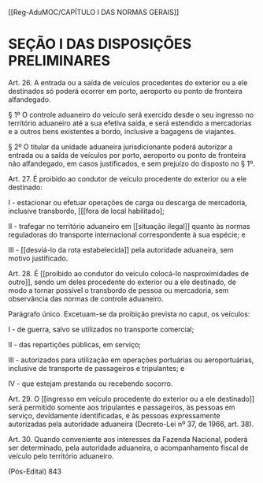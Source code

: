[[Reg-AduMOC/CAPÍTULO I DAS NORMAS GERAIS]]

# SEÇÃO I DAS DISPOSIÇÕES PRELIMINARES

Art. 26. A entrada ou a saída de veículos procedentes do
exterior ou a ele destinados só poderá ocorrer em porto,
aeroporto ou ponto de fronteira alfandegado.

§ 1º O controle aduaneiro do veículo será exercido desde o
seu ingresso no território aduaneiro até a sua efetiva saída,
e será estendido a mercadorias e a outros bens existentes a
bordo, inclusive a bagagens de viajantes.

§ 2º O titular da unidade aduaneira jurisdicionante poderá
autorizar a entrada ou a saída de veículos por porto,
aeroporto ou ponto de fronteira não alfandegado, em casos
justificados, e sem prejuízo do disposto no § 1º.

Art. 27. É proibido ao condutor de veículo procedente do
exterior ou a ele destinado:

I - estacionar ou efetuar operações de carga ou descarga de
mercadoria, inclusive transbordo, [[[fora de local habilitado];

II - trafegar no território aduaneiro em [[situação ilegal]] quanto
às normas reguladoras do transporte internacional
correspondente à sua espécie; e

III - [[desviá-lo da rota estabelecida]] pela autoridade
aduaneira, sem motivo justificado.

Art. 28. É [[proibido ao condutor do veículo colocá-lo nasproximidades de outro]], sendo um deles procedente do
exterior ou a ele destinado, de modo a tornar possível o
transbordo de pessoa ou mercadoria, sem observância das
normas de controle aduaneiro.

Parágrafo único. Excetuam-se da proibição prevista no
caput, os veículos:

I - de guerra, salvo se utilizados no transporte comercial;

II - das repartições públicas, em serviço;

III - autorizados para utilização em operações portuárias ou
aeroportuárias, inclusive de transporte de passageiros e
tripulantes; e

IV - que estejam prestando ou recebendo socorro.

Art. 29. O [[ingresso em veículo procedente do exterior ou a ele destinado]] será permitido somente aos tripulantes e
passageiros, às pessoas em serviço, devidamente
identificadas, e às pessoas expressamente autorizadas pela
autoridade aduaneira (Decreto-Lei nº 37, de 1966, art. 38).

Art. 30. Quando conveniente aos interesses da Fazenda
Nacional, poderá ser determinado, pela autoridade
aduaneira, o acompanhamento fiscal de veículo pelo
território aduaneiro.

(Pós-Edital)    843


